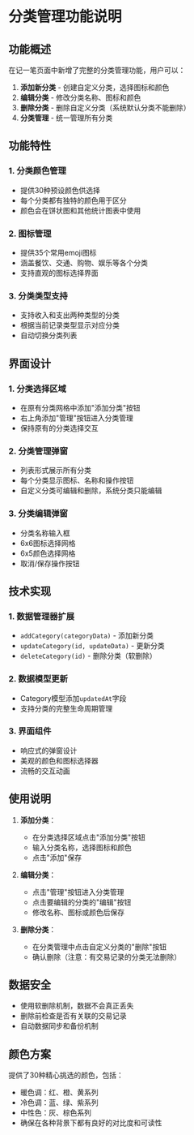 # 分类管理功能说明

## 功能概述

在记一笔页面中新增了完整的分类管理功能，用户可以：

1. **添加新分类** - 创建自定义分类，选择图标和颜色
2. **编辑分类** - 修改分类名称、图标和颜色
3. **删除分类** - 删除自定义分类（系统默认分类不能删除）
4. **分类管理** - 统一管理所有分类

## 功能特性

### 1. 分类颜色管理
- 提供30种预设颜色供选择
- 每个分类都有独特的颜色用于区分
- 颜色会在饼状图和其他统计图表中使用

### 2. 图标管理
- 提供35个常用emoji图标
- 涵盖餐饮、交通、购物、娱乐等各个分类
- 支持直观的图标选择界面

### 3. 分类类型支持
- 支持收入和支出两种类型的分类
- 根据当前记录类型显示对应分类
- 自动切换分类列表

## 界面设计

### 1. 分类选择区域
- 在原有分类网格中添加"添加分类"按钮
- 右上角添加"管理"按钮进入分类管理
- 保持原有的分类选择交互

### 2. 分类管理弹窗
- 列表形式展示所有分类
- 每个分类显示图标、名称和操作按钮
- 自定义分类可编辑和删除，系统分类只能编辑

### 3. 分类编辑弹窗
- 分类名称输入框
- 6x6图标选择网格
- 6x5颜色选择网格
- 取消/保存操作按钮

## 技术实现

### 1. 数据管理器扩展
- `addCategory(categoryData)` - 添加新分类
- `updateCategory(id, updateData)` - 更新分类
- `deleteCategory(id)` - 删除分类（软删除）

### 2. 数据模型更新
- Category模型添加`updatedAt`字段
- 支持分类的完整生命周期管理

### 3. 界面组件
- 响应式的弹窗设计
- 美观的颜色和图标选择器
- 流畅的交互动画

## 使用说明

1. **添加分类**：
   - 在分类选择区域点击"添加分类"按钮
   - 输入分类名称，选择图标和颜色
   - 点击"添加"保存

2. **编辑分类**：
   - 点击"管理"按钮进入分类管理
   - 点击要编辑的分类的"编辑"按钮
   - 修改名称、图标或颜色后保存

3. **删除分类**：
   - 在分类管理中点击自定义分类的"删除"按钮
   - 确认删除（注意：有交易记录的分类无法删除）

## 数据安全

- 使用软删除机制，数据不会真正丢失
- 删除前检查是否有关联的交易记录
- 自动数据同步和备份机制

## 颜色方案

提供了30种精心挑选的颜色，包括：
- 暖色调：红、橙、黄系列
- 冷色调：蓝、绿、紫系列  
- 中性色：灰、棕色系列
- 确保在各种背景下都有良好的对比度和可读性